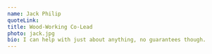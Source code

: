 ```yaml
---
name: Jack Philip
quoteLink:
title: Wood-Working Co-Lead
photo: jack.jpg
bio: I can help with just about anything, no guarantees though.
---
```


